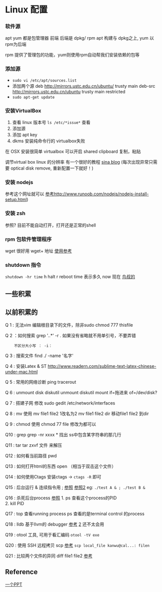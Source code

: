 # Linux 配置

### 软件源
apt yum 都是包管理器  前端
后端是 dpkg/ rpm   apt 构建与 dpkg之上, yum 以rpm为后端

rpm 提供了管理包的功能，yum则使用rpm自动帮我们安装依赖的包等


### 添加源
* `sudo vi /etc/apt/sources.list`
* 添加两个源
deb http://mirrors.ustc.edu.cn/ubuntu/ trusty main
deb-src http://mirrors.ustc.edu.cn/ubuntu trusty main restricted
* `sudo apt-get update`

### 安装VirtualBox
1. 查看 linux 版本号  `ls /etc/*issue*` 查看
2. 添加源
3. 添加 apt key 
4. dkms 
安装纯命令行的 virtualbox失败

在 OSX 安装很简单
virtualbox 可以开启 shared clipboard 复制，粘贴

调节virtual box linux 的分辨率 有一个很好的教程 [sina blog](http://blog.sina.com.cn/s/blog_489988100102ux6e.html)
(每次出现异常只需要 optical disk remove, 重新配置一下就好！)

### 安装 nodejs
参考这个网址就可以 [参考]()http://www.runoob.com/nodejs/nodejs-install-setup.html)

### 安装 zsh
参照? 
目前不能自动打开，打开还是正常的shell

### rpm 包软件管理程序
wget 很好用  wget+ 地址
[使用参考](http://blog.csdn.net/neohuo/article/details/600339)

### shutdown 指令
`shutdown -hr time`
h halt  r reboot time 表示多久  now 现在
[鸟叔的](http://linux.vbird.org/linux_basic/0160startlinux.php)

## 一些积累
## 以前积累的
Q 1     : 无法vim 编辑根目录下的文件，除非sudo
        chmod 777 thisfile

Q 2     ：如何搜索
        grep '..*' -r .
        如果没有省略就不用单引号，不要弄错

        不区分大小写 ： -i：

Q 3     : 搜索文件
        find ./ -name '名字'

Q 4     : 安装Latex & ST
        http://www.readern.com/sublime-text-latex-chinese-under-mac.html

Q 5     : 常用的网络诊断
        ping tracerout

Q 6     : unmount disk
        diskutil unmount
        diskutil mount if=拖进来 of=/dev/disk?

Q 7     : 搭建子网
        修改 sudo gedit /etc/network/interfaces

Q 8     : mv 使用
        mv file1 file2      1改名为2
        mv file1 file2 dir  移动file1 file2 到dir

Q 9     : chmod 使用
        chmod 77 file   修改为都可以

Q10     : grep
        grep -nr xxxx *  找出 ss中包含某字符串的那几行

Q11     : tar
        tar zxvf 文件    来解压

Q12     : 如何看当前路径
        pwd 

Q13     : 如何打开html的东西
        open （相当于双击这个文件）

Q14     : 如何使用Ctags
        安装ctags -> `ctags -R` 即可

Q15     : 后台运行 &  连续指令用 ;   [参照](http://blog.sina.com.cn/s/blog_90546d6f0101en9y.html)  [参照2](http://www.cnblogs.com/balaamwe/archive/2012/03/15/2397998.html)
        eg: `./test A & ; ./test B &`

Q16     : 杀死后台process [参照](http://blog.sina.com.cn/s/blog_90546d6f0101en9y.html) 
        1. ps 查看这个process的PID   
        2. kill PID

Q17     : top  查看running process
        ps 查看的是terminal control 的process

Q18     : lldb 基于llvm的 debugger  [参考](http://www.starfelix.com/blog/2014/03/17/lldbdiao-shi-ming-ling-chu-tan/) [2](http://casatwy.com/shi-yong-lldbdiao-shi-cheng-xu.html)
        还不太会用

Q19     : otool 工具, 可用于看汇编码     `otool -tV exe`

Q20     : 使用 SSH 远程拷贝  scp   [参考](http://linuxtools-rst.readthedocs.io/zh_CN/latest/tool/scp.html)
        `scp local_file kanwu@cal...: filen`

Q21     : 比较两个文件的异同 diff file1 file2 [参考](http://www.lampweb.org/linux/3/17.html)
## Reference 
[一个PPT](https://lug.ustc.edu.cn/OpenCourse/Lesson8/lesson8.pdf)

